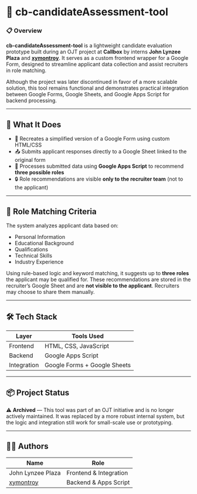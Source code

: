 # 🧾 cb-candidateAssessment-tool

### 📋 Overview

**cb-candidateAssessment-tool** is a lightweight candidate evaluation prototype built during an OJT project at **Callbox** by interns **John Lynzee Plaza** and [**xymontroy**](https://github.com/xymontroy). It serves as a custom frontend wrapper for a Google Form, designed to streamline applicant data collection and assist recruiters in role matching.

Although the project was later discontinued in favor of a more scalable solution, this tool remains functional and demonstrates practical integration between Google Forms, Google Sheets, and Google Apps Script for backend processing.

---

## 🚀 What It Does

- 🧩 Recreates a simplified version of a Google Form using custom HTML/CSS
- 📤 Submits applicant responses directly to a Google Sheet linked to the original form
- 🧠 Processes submitted data using **Google Apps Script** to recommend **three possible roles**
- 🔒 Role recommendations are visible **only to the recruiter team** (not to the applicant)

---

## 🧠 Role Matching Criteria

The system analyzes applicant data based on:

- Personal Information  
- Educational Background  
- Qualifications  
- Technical Skills  
- Industry Experience  

Using rule-based logic and keyword matching, it suggests up to **three roles** the applicant may be qualified for. These recommendations are stored in the recruiter’s Google Sheet and are **not visible to the applicant**. Recruiters may choose to share them manually.

---

## 🛠️ Tech Stack

| Layer      | Tools Used |
|------------|------------|
| Frontend   | HTML, CSS, JavaScript |
| Backend    | Google Apps Script |
| Integration| Google Forms + Google Sheets |

---

## 📦 Project Status

⚠️ **Archived** — This tool was part of an OJT initiative and is no longer actively maintained. It was replaced by a more robust internal system, but the logic and integration still work for small-scale use or prototyping.

---

## 👨‍💻 Authors

| Name               | Role                  |
|--------------------|-----------------------|
| John Lynzee Plaza  | Frontend & Integration |
| [xymontroy](https://github.com/xymontroy) | Backend & Apps Script |
